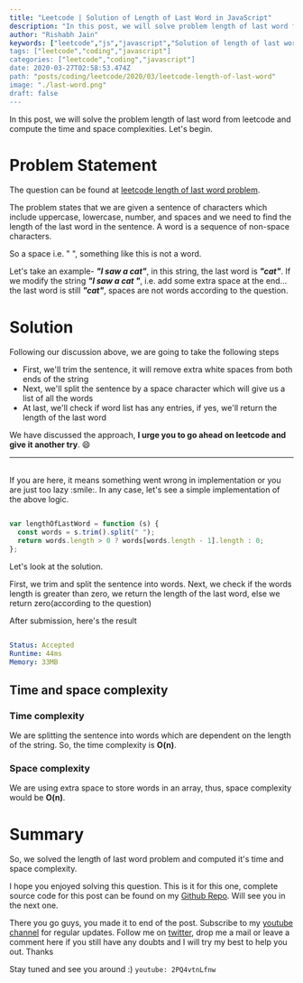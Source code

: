 ```yaml
---
title: "Leetcode | Solution of Length of Last Word in JavaScript"
description: "In this post, we will solve problem length of last word from leetcode and compute the time and space complexities. Let's begin."
author: "Rishabh Jain"
keywords: ["leetcode","js","javascript","Solution of length of last word","rishabh","jain","rishabh jain","rishabh1403","blog","competitive","coding","programming","tech","technology", interview", "interview questions"]
tags: ["leetcode","coding","javascript"]
categories: ["leetcode","coding","javascript"]
date: 2020-03-27T02:58:53.474Z
path: "posts/coding/leetcode/2020/03/leetcode-length-of-last-word"
image: "./last-word.png"
draft: false
---
```


In this post, we will solve the problem length of last word from leetcode and compute the time and space complexities. Let's begin.
<!--more-->

# Problem Statement
The question can be found at [leetcode length of last word problem](https://leetcode.com/problems/length-of-last-word/).

The problem states that we are given a sentence of characters which include
uppercase, lowercase, number, and spaces and we need to find the length of the last
word in the sentence. A word is a sequence of non-space characters. 

So a space i.e. " ", something like this is not a word. 

Let's take an example- ***"I saw a cat"***, in this string, the last word is ***"cat"***. 
If we modify the string ***"I saw a cat   "***, i.e. add some extra space at the
end... the last word is still ***"cat"***, spaces are not words according to the question.


# Solution

Following our discussion above, we are going to take the following steps

- First, we'll trim the sentence, it will remove extra white spaces from both
  ends of the string
- Next, we'll split the sentence by a space character which will give us a list of
  all the words
- At last, we'll check if word list has any entries, if yes, we'll return the
  length of the last word

We have discussed the approach, **I urge you to go ahead on leetcode and give it another try**. :smile:

<hr />
<br />
If you are here, it means something went wrong in implementation or you are just too lazy :smile:. In any case, let's see a simple implementation of the above logic.

```js

var lengthOfLastWord = function (s) {
  const words = s.trim().split(" ");
  return words.length > 0 ? words[words.length - 1].length : 0;
};

```

Let's look at the solution. 

First, we trim and split the sentence into words. Next, we check if the words
length is greater than zero, we return the length of the last word, else we return
zero(according to the question)

After submission, here's the result

```yaml

Status: Accepted
Runtime: 44ms
Memory: 33MB

```

## Time and space complexity

### Time complexity

We are splitting the sentence into words which are dependent on the length of
the string. So, the time complexity is **O(n)**.

### Space complexity

We are using extra space to store words in an array, thus, space
complexity would be **O(n)**.

# Summary

So, we solved the length of last word problem and computed it's time and space complexity.

I hope you enjoyed solving this question. This is it for this one, complete source code for this post can be found on my [Github Repo](https://github.com/rishabh1403/leetcode-javascript-solutions). Will see you in the next one.

There you go guys, you made it to end of the post.  Subscribe to my [youtube channel](https://www.youtube.com/rishabh1403) for regular updates. Follow me on [twitter](https://www.twitter.com/rishabhjain1403), drop me a mail or leave a comment here if you still have any doubts and I will try my best to help you out. Thanks

Stay tuned and see you around :)
`youtube: 2PQ4vtnLfnw`